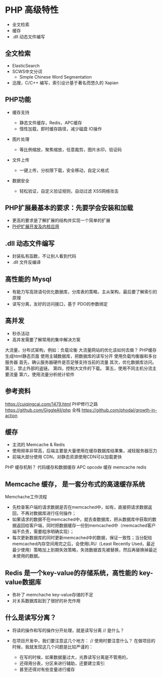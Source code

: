 # PHP 高级特性

* 全文检索
* 缓存
* .dll 动态文件编写



## 全文检索
* ElasticSearch
* SCWS中文分词
  * Simple Chinese Word Segmentation
* 迅搜，C/C++ 编写，索引设计基于著名而悠久的 Xapian



## PHP功能
* 缓存支持
  * 静态文件缓存，Redis，APC缓存
  * 惰性加载，即时缓存路径，减少磁盘 IO操作

* 图片处理
  * 等比例缩放，聚焦缩放，任意裁剪，图片水印，验证码

* 文件上传
  * 一键上传，分权限下载，安全移动，自定义格式

* 数据安全
  * 轻松验证，自定义验证规则，自动过滤 XSS网络攻击


## PHP扩展最基本的要求：先要学会安装和加载
* 更高的要求是了解扩展的结构并实现一个简单的扩展
* [PHP扩展开发及内核应用](http://www.cunmou.com/phpbook/preface.md)


## .dll 动态文件编写
  * 封装私有函数，不让别人看到代码
  * .dll 文件反编译



## 高性能的 Mysql
* 有能力写高效语句优化数据库，分库表的策略，主从架构，最后要了解索引的原理
* 读写分离，友好的访问接口，基于 PDO的参数绑定



## 高并发
* 秒杀活动
* 高并发需要了解常用的集中解决方案

大流量，分布式架构，例如：负载论衡
大流量网站的优化该如何去做？
  PHP缓存
  生成html静态页面
  使用主辅数据库，把数据库的读写分开
  使用负载均衡器和多台服务器
  首先，确认服务器硬件是否足够支持当前的流量 
  其次，优化数据库访问。 
  第三，禁止外部的盗链。 
  第四，控制大文件的下载。 
  第五，使用不同主机分流主要流量 
  第六，使用流量分析统计软件
  
  

## 参考资料
https://cuiqingcai.com/1479.html
PHP修行之路 https://github.com/GiggleAll/php
全栈 https://github.com/phodal/growth-in-action
  

  



## 缓存
* 主流的 Memcache & Redis
* 使用频率非常高，后端主要是大量使用在缓存数据库结果集，减轻服务器压力
* 前端大部分使用 CDN，对静态资源使用CDN可以加载更快

PHP 缓存机制？
  代码缓存和数据缓存
  APC opcode 缓存
  memcache
  redis
          

## Memcache 缓存， 是一套分布式的高速缓存系统
  Memchache工作流程
  * 先检查客户端的请求数据是否在memcached中，如有，直接把请求数据返回，不再对数据库进行任何操作；
  * 如果请求的数据不在memcached中，就去查数据库，把从数据库中获取的数据返回给客户端，同时把数据缓存一份到memcached中（memcached客户端不负责，需要程序明确实现）；
  * 每次更新数据库的同时更新memcached中的数据，保证一致性；当分配给memcached内存空间用完之后，会使用LRU（Least Recently Used，最近最少使用）策略加上到期失效策略，失效数据首先被替换，然后再替换掉最近未使用的数据。


## Redis 是一个key-value的存储系统，高性能的 key-value数据库
  * 弥补了 memchache key-value存储的不足
  * 对关系数据库起到了很好的补充作用
  
  

## 什么是读写分离？
* 将读的操作和写的操作分开处理，就是读写分离 // 是什么？

* 在项目开发中，我们要注意这几个地方： // 使用时要注意什么？
  在做项目的时候，我就发现这几个问题是比较严谨的：
  * 在写的时候，如果数据量过大，光靠读写分离是不管用的，
  * 还得用分表，分区来进行辅助，还要建立索引
  * 甚至还得对有些变量进行缓存
